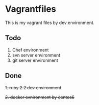 # Vagrantfiles

This is my vagrant files by dev environment.

## Todo
1. Chef environment
2. svn server environment
2. git server environment

## Done
~~1. ruby 2.2 dev environment~~

~~2. docker evnironment by centos6~~
